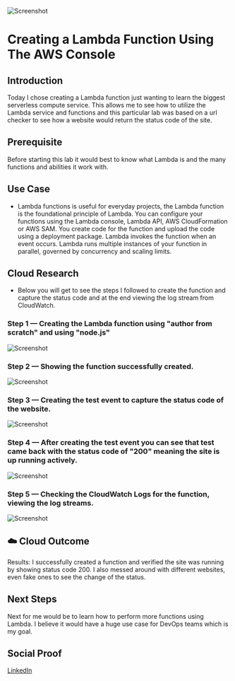 ![Screenshot](https://user-images.githubusercontent.com/82731990/133858389-3b2f8904-a7bf-42e6-b80f-819056974ab8.png)

# Creating a Lambda Function Using The AWS Console

## Introduction

Today I chose creating a Lambda function just wanting to learn the biggest serverless compute service. This allows me to see how to utilize the Lambda service and functions and this particular lab was based on a url checker to see how a website would return the status code of the site.

## Prerequisite

Before starting this lab it would best to know what Lambda is and the many functions and abilities it work with.

## Use Case

- Lambda functions is useful for everyday projects, the Lambda function is the foundational principle of Lambda. You can configure your functions using the Lambda console, Lambda API, AWS CloudFormation or AWS SAM. You create code for the function and upload the code using a deployment package. Lambda invokes the function when an event occurs. Lambda runs multiple instances of your function in parallel, governed by concurrency and scaling limits.


## Cloud Research

- Below you will get to see the steps I followed to create the function and capture the status code and at the end viewing the log stream from CloudWatch.

### Step 1 — Creating the Lambda function using "author from scratch" and using "node.js"

![Screenshot](https://user-images.githubusercontent.com/82731990/133858502-4a9112a5-1eb5-4c9a-bada-3fb8b078039b.png)

### Step 2 — Showing the function successfully created.

![Screenshot](https://user-images.githubusercontent.com/82731990/133858723-6ffffb33-3052-41e1-b3ae-3b688a2008d5.png)

### Step 3 — Creating the test event to capture the status code of the website.

![Screenshot](https://user-images.githubusercontent.com/82731990/133858739-64b02dcb-499b-4abe-b7f8-788f59583e13.png)

### Step 4 — After creating the test event you can see that test came back with the status code of "200" meaning the site is up running actively.

![Screenshot](https://user-images.githubusercontent.com/82731990/133858772-c2bc53be-310b-4a38-a5d4-032017622ee6.png)

### Step 5 — Checking the CloudWatch Logs for the function, viewing the log streams.

![Screenshot](https://user-images.githubusercontent.com/82731990/133858949-2133065b-7e44-4581-95be-a4564e7771a6.png)

## ☁️ Cloud Outcome

Results: I successfully created a function and verified the site was running by showing status code 200. I also messed around with different websites, even fake
ones to see the change of the status. 

## Next Steps

Next for me would be to learn how to perform more functions using Lambda. I believe it would have a huge use case for DevOps teams which is my goal.

## Social Proof

[LinkedIn](https://www.linkedin.com/feed/update/urn:li:activity:6843941959430656000/)
